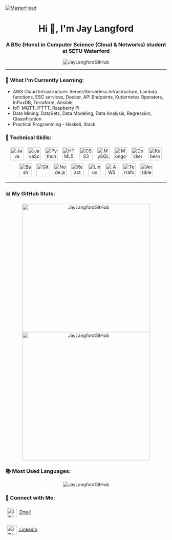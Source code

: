 [![MasterHead](https://user-images.githubusercontent.com/67194519/173735367-b75edb3b-61ec-4323-a10f-5d98e1d7b97a.gif)](https://github.com/JayLangfordGitHub)
<h1 align="center">Hi 👋, I'm Jay Langford</h1>
<h3 align="center">A BSc (Hons) in Computer Science (Cloud & Networks) student at SETU Waterford</h3>

<p align="center"> <img src="https://komarev.com/ghpvc/?username=JayLangfordGitHub&label=Profile%20views&color=0e75b6&style=flat-square" alt="JayLangfordGitHub" /> </p>

---

### 🌱 What I'm Currently Learning:
- AWS Cloud Infrastructure: Server/Serverless Infrastructure, Lambda functions, ESC services, Docker, API Endpoints, Kubernetes Operators, InfluxDB, Terraform, Ansible
- IoT: MQTT, IFTTT, Raspberry Pi
- Data Mining: DataSets, Data Modeling, Data Analysis, Regression, Classification
- Practical Programming - Haskell, Stack

### 💼 Technical Skills:
<p align="center">
  <img src="https://cdn.jsdelivr.net/gh/devicons/devicon/icons/java/java-original.svg" alt="Java" width="40" height="40" style="padding:5px;"/>
  <img src="https://cdn.jsdelivr.net/gh/devicons/devicon/icons/javascript/javascript-original.svg" alt="JavaScript" width="40" height="40" style="padding:5px;"/>
  <img src="https://cdn.jsdelivr.net/gh/devicons/devicon/icons/python/python-original.svg" alt="Python" width="40" height="40" style="padding:5px;"/>
  <img src="https://cdn.jsdelivr.net/gh/devicons/devicon/icons/html5/html5-original-wordmark.svg" alt="HTML5" width="40" height="40" style="padding:5px;"/>
  <img src="https://cdn.jsdelivr.net/gh/devicons/devicon/icons/css3/css3-original-wordmark.svg" alt="CSS3" width="40" height="40" style="padding:5px;"/>
  <img src="https://cdn.jsdelivr.net/gh/devicons/devicon/icons/mysql/mysql-original-wordmark.svg" alt="MySQL" width="40" height="40" style="padding:5px;"/>
  <img src="https://cdn.jsdelivr.net/gh/devicons/devicon/icons/mongodb/mongodb-original-wordmark.svg" alt="MongoDB" width="40" height="40" style="padding:5px;"/>
  <img src="https://cdn.jsdelivr.net/gh/devicons/devicon/icons/docker/docker-original-wordmark.svg" alt="Docker" width="40" height="40" style="padding:5px;"/>
  <img src="https://cdn.jsdelivr.net/gh/devicons/devicon/icons/kubernetes/kubernetes-plain-wordmark.svg" alt="Kubernetes" width="40" height="40" style="padding:5px;"/>
  <img src="https://cdn.jsdelivr.net/gh/devicons/devicon/icons/bash/bash-original.svg" alt="Bash" width="40" height="40" style="padding:5px;"/>
  <img src="https://cdn.jsdelivr.net/gh/devicons/devicon/icons/git/git-original-wordmark.svg" alt="Git" width="40" height="40" style="padding:5px;"/>
  <img src="https://cdn.jsdelivr.net/gh/devicons/devicon/icons/nodejs/nodejs-original-wordmark.svg" alt="Node.js" width="40" height="40" style="padding:5px;"/>
  <img src="https://cdn.jsdelivr.net/gh/devicons/devicon/icons/react/react-original-wordmark.svg" alt="React" width="40" height="40" style="padding:5px;"/>
  <img src="https://cdn.jsdelivr.net/gh/devicons/devicon/icons/linux/linux-original.svg" alt="Linux" width="40" height="40" style="padding:5px;"/>
  <img src="https://cdn.jsdelivr.net/gh/devicons/devicon/icons/amazonwebservices/amazonwebservices-original-wordmark.svg" alt="AWS" width="40" height="40" style="padding:5px;"/>
  <img src="https://cdn.jsdelivr.net/gh/devicons/devicon/icons/terraform/terraform-original-wordmark.svg" alt="Terraform" width="40" height="40" style="padding:5px;"/>
  <img src="https://cdn.jsdelivr.net/gh/devicons/devicon/icons/ansible/ansible-original-wordmark.svg" alt="Ansible" width="40" height="40" style="padding:5px;"/>

--- 

### 📊 My GitHub Stats:
<p align="center">
    <img src="https://github-readme-stats.vercel.app/api?username=JayLangfordGitHub&show_icons=true&theme=radical" alt="JayLangfordGitHub" width="400" />
    <img src="https://github-readme-streak-stats.herokuapp.com/?user=JayLangfordGitHub&theme=radical" alt="JayLangfordGitHub" width="400" />
</p>


### 📚 Most Used Languages:
<p align="center">
    <img src="https://github-readme-stats.vercel.app/api/top-langs/?username=JayLangfordGitHub&layout=compact&theme=radical" alt="JayLangfordGitHub" />
</p>

### 🤝 Connect with Me:
<p>
    <a href="mailto:jaylangfordprf@gmail.com" target="blank">
        <img src="https://img.icons8.com/fluency/48/000000/gmail.png" alt="jaylangfordprf@gmail.com" height="30" style="vertical-align:middle; margin:5px"/>
        Email
    </a>
</p>
<p>
    <a href="https://www.linkedin.com/in/jay-e-langford" target="blank">
        <img src="https://img.icons8.com/fluency/48/000000/linkedin.png" alt="jay-e-langford" height="30" style="vertical-align:middle; margin:5px"/>
        LinkedIn
    </a>
</p>
